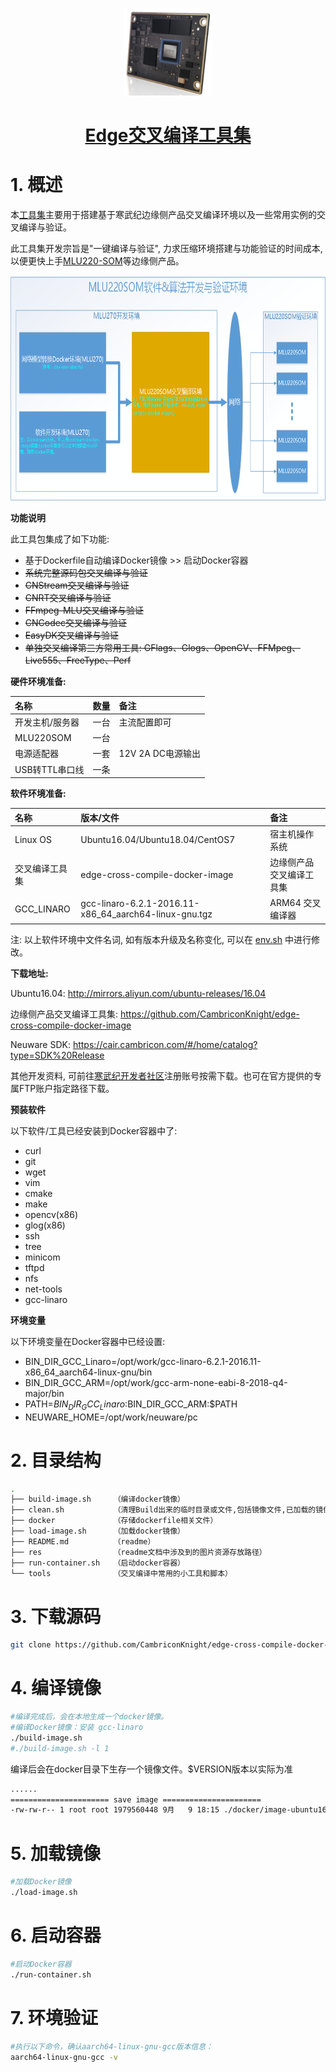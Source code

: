 <p align="center">
    <a href="https://github.com/CambriconKnight/mlu220-cross-compile-docker-image">
        <img alt="mlu220-som" src="./res/mlu220-som.jpg" height="140" />
        <h1 align="center">Edge交叉编译工具集</h1>
    </a>
</p>

# 1. 概述

本[工具集](https://github.com/CambriconKnight/edge-cross-compile-docker-image)主要用于搭建基于寒武纪边缘侧产品交叉编译环境以及一些常用实例的交叉编译与验证。

此工具集开发宗旨是"一键编译与验证", 力求压缩环境搭建与功能验证的时间成本, 以便更快上手[MLU220-SOM](https://www.cambricon.com/index.php?m=content&c=index&a=lists&catid=56)等边缘侧产品。

<p align="left">
    <img alt="mlu220-som" src="./res/mlu220-cross-compile-docker-image-1.png" height="360" />
</p>

**功能说明**

此工具包集成了如下功能:

- 基于Dockerfile自动编译Docker镜像 >> 启动Docker容器
- ~~系统完整源码包交叉编译与验证~~
- ~~CNStream交叉编译与验证~~
- ~~CNRT交叉编译与验证~~
- ~~FFmpeg-MLU交叉编译与验证~~
- ~~CNCodec交叉编译与验证~~
- ~~EasyDK交叉编译与验证~~
- ~~单独交叉编译第三方常用工具: GFlags、Glogs、OpenCV、FFMpeg、Live555、FreeType、Perf~~

**硬件环境准备:**

| 名称           | 数量      | 备注                  |
| :------------ | :--------- | :------------------ |
| 开发主机/服务器  | 一台       | 主流配置即可          |
| MLU220SOM     | 一台       |                     |
| 电源适配器      | 一套       | 12V 2A DC电源输出    |
| USB转TTL串口线  | 一条       |                    |

**软件环境准备:**

| 名称                   | 版本/文件                                              | 备注                                 |
| :-------------------- | :-------------------------------                      | :---------------------------------- |
| Linux OS              | Ubuntu16.04/Ubuntu18.04/CentOS7                       | 宿主机操作系统                         |
| 交叉编译工具集          | edge-cross-compile-docker-image                      | 边缘侧产品交叉编译工具集               |
| GCC_LINARO           | gcc-linaro-6.2.1-2016.11-x86_64_aarch64-linux-gnu.tgz | ARM64 交叉编译器                       |

注: 以上软件环境中文件名词, 如有版本升级及名称变化, 可以在 [env.sh](./env.sh) 中进行修改。

**下载地址:**

Ubuntu16.04: http://mirrors.aliyun.com/ubuntu-releases/16.04

边缘侧产品交叉编译工具集: https://github.com/CambriconKnight/edge-cross-compile-docker-image

Neuware SDK: https://cair.cambricon.com/#/home/catalog?type=SDK%20Release

其他开发资料, 可前往[寒武纪开发者社区](https://developer.cambricon.com)注册账号按需下载。也可在官方提供的专属FTP账户指定路径下载。

**预装软件**

以下软件/工具已经安装到Docker容器中了:

- curl
- git
- wget
- vim
- cmake
- make
- opencv(x86)
- glog(x86)
- ssh
- tree
- minicom
- tftpd
- nfs
- net-tools
- gcc-linaro

**环境变量**

以下环境变量在Docker容器中已经设置:

- BIN_DIR_GCC_Linaro=/opt/work/gcc-linaro-6.2.1-2016.11-x86_64_aarch64-linux-gnu/bin
- BIN_DIR_GCC_ARM=/opt/work/gcc-arm-none-eabi-8-2018-q4-major/bin
- PATH=$BIN_DIR_GCC_Linaro:$BIN_DIR_GCC_ARM:$PATH
- NEUWARE_HOME=/opt/work/neuware/pc

# 2. 目录结构

```bash
.
├── build-image.sh     （编译docker镜像）
├── clean.sh           （清理Build出来的临时目录或文件,包括镜像文件,已加载的镜像,已加载的容器等）
├── docker             （存储dockerfile相关文件）
├── load-image.sh      （加载docker镜像）
├── README.md          （readme）
├── res                （readme文档中涉及到的图片资源存放路径）
├── run-container.sh   （启动docker容器）
└── tools              （交叉编译中常用的小工具和脚本）
```

# 3. 下载源码
```bash
git clone https://github.com/CambriconKnight/edge-cross-compile-docker-image.git
```

# 4. 编译镜像
```bash
#编译完成后，会在本地生成一个docker镜像。
#编译Docker镜像：安装 gcc-linaro
./build-image.sh
#./build-image.sh -l 1
```
编译后会在docker目录下生存一个镜像文件。$VERSION版本以实际为准
```bash
......
====================== save image ======================
-rw-rw-r-- 1 root root 1979560448 9月   9 18:15 ./docker/image-ubuntu16.04-edge-cross-compile-v1.0.0.tar.gz
```

# 5. 加载镜像
```bash
#加载Docker镜像
./load-image.sh
```

# 6. 启动容器
```bash
#启动Docker容器
./run-container.sh
```

# 7. 环境验证
```bash
#执⾏以下命令，确认aarch64-linux-gnu-gcc版本信息：
aarch64-linux-gnu-gcc -v
```

